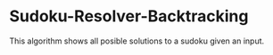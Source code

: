 # Sudoku-Resolver-Backtracking
This algorithm shows all posible solutions to a sudoku given an input.
